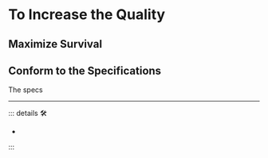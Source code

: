 # To Increase the Quality

## Maximize Survival

## Conform to the Specifications

The specs

---

<!-- =================================================== -->
<!-- =================================================== -->
<!-- =================================================== -->
<!-- =================================================== -->
<!-- =================================================== -->
::: details 🛠

-

:::
